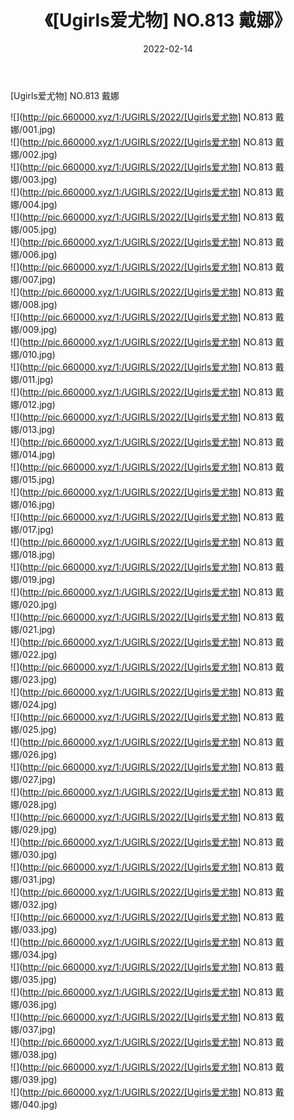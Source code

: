 ﻿---
layout: post
title:  《[Ugirls爱尤物] NO.813 戴娜》
date:   2022-02-14
img: http://pic.660000.xyz/1:/UGIRLS/2022/[Ugirls爱尤物] NO.813 戴娜/000.jpg
categories: [美女, 清纯, 唯美]
---

[Ugirls爱尤物] NO.813 戴娜

 ![](http://pic.660000.xyz/1:/UGIRLS/2022/[Ugirls爱尤物] NO.813 戴娜/001.jpg) <br>![](http://pic.660000.xyz/1:/UGIRLS/2022/[Ugirls爱尤物] NO.813 戴娜/002.jpg) <br>![](http://pic.660000.xyz/1:/UGIRLS/2022/[Ugirls爱尤物] NO.813 戴娜/003.jpg) <br>![](http://pic.660000.xyz/1:/UGIRLS/2022/[Ugirls爱尤物] NO.813 戴娜/004.jpg) <br>![](http://pic.660000.xyz/1:/UGIRLS/2022/[Ugirls爱尤物] NO.813 戴娜/005.jpg) <br>![](http://pic.660000.xyz/1:/UGIRLS/2022/[Ugirls爱尤物] NO.813 戴娜/006.jpg) <br>![](http://pic.660000.xyz/1:/UGIRLS/2022/[Ugirls爱尤物] NO.813 戴娜/007.jpg) <br>![](http://pic.660000.xyz/1:/UGIRLS/2022/[Ugirls爱尤物] NO.813 戴娜/008.jpg) <br>![](http://pic.660000.xyz/1:/UGIRLS/2022/[Ugirls爱尤物] NO.813 戴娜/009.jpg) <br>![](http://pic.660000.xyz/1:/UGIRLS/2022/[Ugirls爱尤物] NO.813 戴娜/010.jpg) <br>![](http://pic.660000.xyz/1:/UGIRLS/2022/[Ugirls爱尤物] NO.813 戴娜/011.jpg) <br>![](http://pic.660000.xyz/1:/UGIRLS/2022/[Ugirls爱尤物] NO.813 戴娜/012.jpg) <br>![](http://pic.660000.xyz/1:/UGIRLS/2022/[Ugirls爱尤物] NO.813 戴娜/013.jpg) <br>![](http://pic.660000.xyz/1:/UGIRLS/2022/[Ugirls爱尤物] NO.813 戴娜/014.jpg) <br>![](http://pic.660000.xyz/1:/UGIRLS/2022/[Ugirls爱尤物] NO.813 戴娜/015.jpg) <br>![](http://pic.660000.xyz/1:/UGIRLS/2022/[Ugirls爱尤物] NO.813 戴娜/016.jpg) <br>![](http://pic.660000.xyz/1:/UGIRLS/2022/[Ugirls爱尤物] NO.813 戴娜/017.jpg) <br>![](http://pic.660000.xyz/1:/UGIRLS/2022/[Ugirls爱尤物] NO.813 戴娜/018.jpg) <br>![](http://pic.660000.xyz/1:/UGIRLS/2022/[Ugirls爱尤物] NO.813 戴娜/019.jpg) <br>![](http://pic.660000.xyz/1:/UGIRLS/2022/[Ugirls爱尤物] NO.813 戴娜/020.jpg) <br>![](http://pic.660000.xyz/1:/UGIRLS/2022/[Ugirls爱尤物] NO.813 戴娜/021.jpg) <br>![](http://pic.660000.xyz/1:/UGIRLS/2022/[Ugirls爱尤物] NO.813 戴娜/022.jpg) <br>![](http://pic.660000.xyz/1:/UGIRLS/2022/[Ugirls爱尤物] NO.813 戴娜/023.jpg) <br>![](http://pic.660000.xyz/1:/UGIRLS/2022/[Ugirls爱尤物] NO.813 戴娜/024.jpg) <br>![](http://pic.660000.xyz/1:/UGIRLS/2022/[Ugirls爱尤物] NO.813 戴娜/025.jpg) <br>![](http://pic.660000.xyz/1:/UGIRLS/2022/[Ugirls爱尤物] NO.813 戴娜/026.jpg) <br>![](http://pic.660000.xyz/1:/UGIRLS/2022/[Ugirls爱尤物] NO.813 戴娜/027.jpg) <br>![](http://pic.660000.xyz/1:/UGIRLS/2022/[Ugirls爱尤物] NO.813 戴娜/028.jpg) <br>![](http://pic.660000.xyz/1:/UGIRLS/2022/[Ugirls爱尤物] NO.813 戴娜/029.jpg) <br>![](http://pic.660000.xyz/1:/UGIRLS/2022/[Ugirls爱尤物] NO.813 戴娜/030.jpg) <br>![](http://pic.660000.xyz/1:/UGIRLS/2022/[Ugirls爱尤物] NO.813 戴娜/031.jpg) <br>![](http://pic.660000.xyz/1:/UGIRLS/2022/[Ugirls爱尤物] NO.813 戴娜/032.jpg) <br>![](http://pic.660000.xyz/1:/UGIRLS/2022/[Ugirls爱尤物] NO.813 戴娜/033.jpg) <br>![](http://pic.660000.xyz/1:/UGIRLS/2022/[Ugirls爱尤物] NO.813 戴娜/034.jpg) <br>![](http://pic.660000.xyz/1:/UGIRLS/2022/[Ugirls爱尤物] NO.813 戴娜/035.jpg) <br>![](http://pic.660000.xyz/1:/UGIRLS/2022/[Ugirls爱尤物] NO.813 戴娜/036.jpg) <br>![](http://pic.660000.xyz/1:/UGIRLS/2022/[Ugirls爱尤物] NO.813 戴娜/037.jpg) <br>![](http://pic.660000.xyz/1:/UGIRLS/2022/[Ugirls爱尤物] NO.813 戴娜/038.jpg) <br>![](http://pic.660000.xyz/1:/UGIRLS/2022/[Ugirls爱尤物] NO.813 戴娜/039.jpg) <br>![](http://pic.660000.xyz/1:/UGIRLS/2022/[Ugirls爱尤物] NO.813 戴娜/040.jpg) <br>
